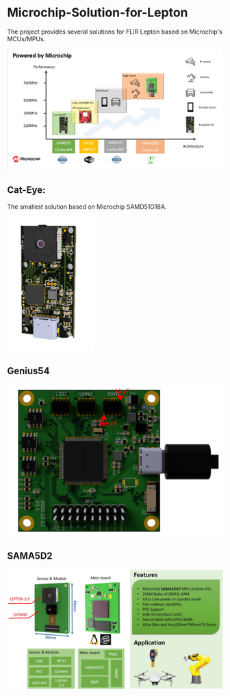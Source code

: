 # Microchip-Solution-for-Lepton
The project provides several solutions for FLIR Lepton based on Microchip's MCUs/MPUs.

![image-20230527115834372](png\roadmap.png)



## Cat-Eye:

 The smallest solution based on Microchip SAMD51G18A.

![cat_eye](png\cat_eye.png)

## Genius54

![Genius54](png\Genius54.png)

## SAMA5D2

![SAMA5D2](png\SAMA5D2.jpg)
